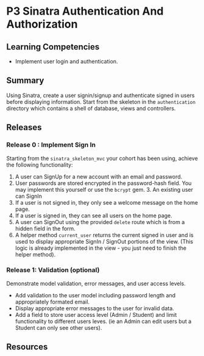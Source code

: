 # P3 Sinatra Authentication And Authorization

## Learning Competencies

* Implement user login and authentication.

## Summary

Using Sinatra, create a user signin/signup and authenticate signed in users
before displaying information. Start from the skeleton in the `authentication`
directory which contains a shell of database, views and controllers.

## Releases

### Release 0 : Implement Sign In

Starting from the `sinatra_skeleton_mvc` your cohort has been using,  achieve
the following functionality:

1. A user can SignUp for a new account with an email and password.
2. User passwords are stored encrypted in the password-hash field.  You may
   implement this yourself or use the `bcrypt` gem.  3. An existing user can
   SignIn
4. If a user is not signed in, they only see a welcome message on the home page.
5. If a user is signed in, they can see all users on the home page.
6. A user can SignOut using the provided `delete` route which is from a hidden
   field in the form.
7. A helper method `current_user`  returns the current signed in user and is
   used to display appropriate SignIn / SignOut portions of the view.  (This logic
   is already implemented in the view - you just need to finish the helper
   method).

### Release 1: Validation (optional)

Demonstrate model validation, error messages, and user access levels.

* Add validation to the user model including password length and appropriately
  formated email.
* Display appropriate error messages to the user for invalid data.
* Add a field to store user access level (Admin / Student) and limit
  functionality to different users leves. (ie an Admin can edit users but a
  Student can only see other users).


<!-- ##Optimize Your Learning  -->

## Resources
